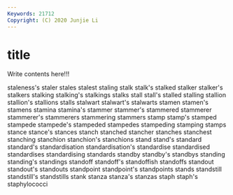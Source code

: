 ```yaml
---
Keywords: 21712
Copyright: (C) 2020 Junjie Li
---
```


# title

Write contents here!!!

staleness's 
staler
stales 
stalest 
staling 
stalk 
stalk's 
stalked 
stalker 
stalker's 
stalkers 
stalking
stalking's 
stalkings 
stalks 
stall 
stall's 
stalled 
stalling 
stallion 
stallion's 
stallions
stalls 
stalwart 
stalwart's 
stalwarts 
stamen 
stamen's 
stamens 
stamina 
stamina's 
stammer
stammer's 
stammered 
stammerer 
stammerer's 
stammerers 
stammering 
stammers 
stamp 
stamp's 
stamped
stampede 
stampede's 
stampeded 
stampedes 
stampeding 
stamping 
stamps 
stance 
stance's 
stances
stanch 
stanched 
stancher 
stanches 
stanchest 
stanching 
stanchion 
stanchion's 
stanchions 
stand
stand's 
standard 
standard's 
standardisation 
standardisation's 
standardise 
standardised 
standardises 
standardising 
standards
standby 
standby's 
standbys 
standing 
standing's 
standings 
standoff 
standoff's 
standoffish 
standoffs
standout 
standout's 
standouts 
standpoint 
standpoint's 
standpoints 
stands 
standstill 
standstill's 
standstills
stank 
stanza 
stanza's 
stanzas 
staph 
staph's 
staphylococci 
